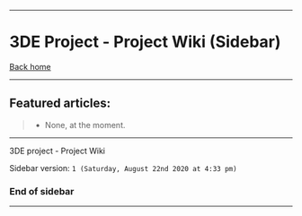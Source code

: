 
***

# 3DE Project - Project Wiki (Sidebar)

[Back home](https://github.com/seanpm2001/3DE/Wiki/)

***

## Featured articles:

> * None, at the moment.

***

3DE project - Project Wiki

Sidebar version: `1 (Saturday, August 22nd 2020 at 4:33 pm)`

### End of sidebar

***
